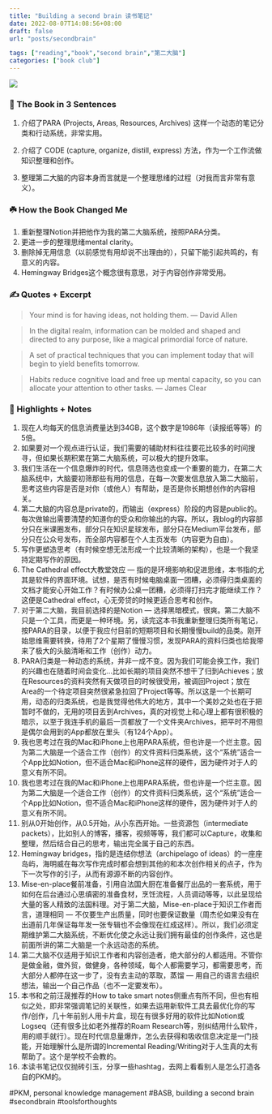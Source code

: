 ```yaml
---
title: "Building a second brain 读书笔记"
date: 2022-08-07T14:08:56+08:00
draft: false
url: "posts/secondbrain"

tags: ["reading","book","second brain","第二大脑"]
categories: ["book club"]
---
```


![](/img/secbrain.jpg)

### 🚀 The Book in 3 Sentences

1. 介绍了PARA (Projects, Areas, Resources, Archives) 这样一个动态的笔记分类和行动系统，非常实用。

2. 介绍了 CODE (capture, organize, distill, express) 方法，作为一个工作流做知识整理和创作。

3. 整理第二大脑的内容本身而言就是一个整理思绪的过程（对我而言非常有意义）。

### ☘️ How the Book Changed Me

1. 重新整理Notion并把他作为我的第二大脑系统，按照PARA分类。
2. 更进一步的整理思绪mental clarity。
3. 删除掉无用信息（以前感觉有用却说不出理由的），只留下能引起共鸣的，有意义的内容。
4. Hemingway Bridges这个概念很有意思，对于内容创作非常受用。

### ✍️ Quotes + Excerpt

> Your mind is for having ideas, not holding them.
> — David Allen

> In the digital realm, information can be molded and shaped and directed to any purpose, like a magical primordial force of nature.

> A set of practical techniques that you can implement today that will begin to yield benefits tomorrow.

> Habits reduce cognitive load and free up mental capacity, so you can allocate your attention to other tasks.
> — James Clear <Atomic Habits>

### 📒 Highlights + Notes

1. 现在人均每天的信息消费量达到34GB，这个数字是1986年（读报纸等等）的5倍。
2. 如果要对一个观点进行认证，我们需要的辅助材料往往要花比较多的时间搜寻，但如果长期积累在第二大脑系统，可以极大的提升效率。
3. 我们生活在一个信息爆炸的时代，信息筛选也变成一个重要的能力，在第二大脑系统中，大脑要初筛那些有用的信息，在每一次要发信息放入第二大脑前，思考这些内容是否是对你（或他人）有帮助，是否是你长期想创作的内容相关。
4. 第二大脑的内容总是private的，而输出（express）阶段的内容是public的。每次做输出需要清楚的知道你的受众和你输出的内容。所以，我blog的内容部分只在米课圈发布，部分只在知识星球发布，部分只在Medium平台发布，部分只在公众号发布，而全部内容都在个人主页发布（内容更为自由）。
5. 写作更塑造思考（有时候空想无法形成一个比较清晰的架构），也是一个我坚持定期写作的原因。
6. The Cathedral effect大教堂效应 — 指的是环境影响和促进思维，本书指的尤其是软件的界面环境。试想，是否有时候电脑桌面一团糟，必须得归类桌面的文档才能安心开始工作？有时候办公桌一团糟，必须得打扫完才能继续工作？这便是Cathedral effect，心无旁贷的时候更适合思考和创作。
7. 对于第二大脑，我目前选择的是Notion — 选择黑暗模式，很爽。第二大脑不只是一个工具，而更是一种环境。另，读完这本书我重新整理归类所有笔记，按PARA的目录，以便于我应付目前的短期项目和长期慢慢build的品类。刚开始思维需要转换，待用了2个星期了慢慢习惯，发现PARA的资料归类也给我带来了极大的头脑清晰和工作（创作）动力。
8. PARA归类是一种动态的系统，并非一成不变。因为我们可能会换工作，我们的兴趣也在随着时间会变化…比如长期的项目突然不想干了归到Achieves；放在Resources的资料突然有天做项目的时候很受用，被调回Project；放在Area的一个待定项目突然很紧急拉回了Project等等。所以这是一个长期可用，动态的归类系统，也是我觉得他伟大的地方，其中一个美妙之处也在于把暂时不做的，无用的项目丢到Archives，真的对视觉上和心理上都有很积极的暗示，以至于我连手机的最后一页都放了一个文件夹Archives，把平时不用但是偶尔会用到的App都放在里头（有124个App）。
9. 我也思考过在我的Mac和iPhone上也用PARA系统，但也许是一个烂主意。因为第二大脑是一个适合工作（创作）的文件资料归类系统，这个“系统”适合一个App比如Notion，但不适合Mac和iPhone这样的硬件，因为硬件对于人的意义有所不同。
10. 我也思考过在我的Mac和iPhone上也用PARA系统，但也许是一个烂主意。因为第二大脑是一个适合工作（创作）的文件资料归类系统，这个“系统”适合一个App比如Notion，但不适合Mac和iPhone这样的硬件，因为硬件对于人的意义有所不同。
11. 别从0开始创作，从0.5开始，从小东西开始。一些资源包（intermediate packets），比如别人的博客，播客，视频等等，我们都可以Capture，收集和整理，然后结合自己的思考，输出完全属于自己的东西。
12. Hemingway bridges，指的是连结你想法（archipelago of ideas）的一座座岛屿，海明威在每次写作完成时都会想到其他的和本次创作相关的点子，作为下一次写作的引子，从而有源源不断的内容创作。
13. Mise-en-place餐前准备，引用自法国大厨在准备餐厅出品的一套系统，用于如何在后台通过心思缜密的准备食材，烹饪流程，人员调动等等，以此呈现给大量的客人精致的法国料理。对于第二大脑，Mise-en-place于知识工作者而言，道理相同 — 不仅要生产出质量，同时也要保证数量（周杰伦如果没有在出道前几年保证每年发一张专辑也不会像现在红成这样）。所以，我们必须定期维护第二大脑系统，不断优化使之永远让我们拥有最佳的创作条件，这也是前面所讲的第二大脑是一个永远动态的系统。
14. 第二大脑不仅适用于知识工作者和内容创造者，绝大部分的人都适用。不管你是做金融，做外贸，做健身，各种领域，每个人都需要学习，都需要思考，而大部分人都停在这一步了，没有去主动的萃取，蒸馏 — 用自己的语言去组织想法，输出一个自己作品（也不一定要发布）。
15. 本书和之前汪晟推荐的How to take smart notes侧重点有所不同，但也有相似之处，即非常强调笔记的关联性，如果去运用新软件工具去最优化你的写作/创作，几十年前别人用卡片盒，现在有很多好用的软件比如Notion或Logseq（还有很多比如老外推荐的Roam Research等，别纠结用什么软件，用的顺手就行）。现在时代信息量爆炸，怎么去获得和吸收信息决定是一门技能，开始理解什么是所谓的Incremental Reading/Writing对于人生真的太有帮助了。这个是学校不会教的。
16. 本读书笔记仅仅抛砖引玉，分享一些hashtag，去网上看看别人是怎么打造各自的PKM的。

#PKM, personal knowledge management
#BASB, building a second brain
#secondbrain
#toolsforthoughts
